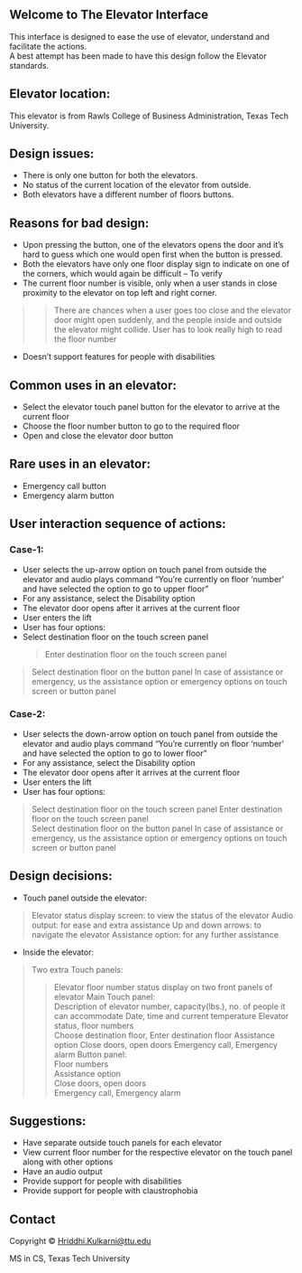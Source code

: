 ## Welcome to The Elevator Interface 

This interface is designed to ease the use of elevator, understand and facilitate the actions.  <br /> 
A best attempt has been made to have this design follow the Elevator standards. 

## Elevator location:
This elevator is from Rawls College of Business Administration, Texas Tech University. 

## Design issues:
* There is only one button for both the elevators. 
* No status of the current location of the elevator from outside.
* Both elevators have a different number of floors buttons. 

## Reasons for bad design:
* Upon pressing the button, one of the elevators opens the door and it’s hard to guess which one would open first when the button is pressed. 
* Both the elevators have only one floor display sign to indicate on one of the corners, which would again be difficult – To verify  
* The current floor number is visible, only when a user stands in close proximity to the elevator on top left and right corner.  
> > There are chances when a user goes too close and the elevator door might open suddenly, and the people inside and outside the elevator might collide. 
> > User has to look really high to read the floor number 
* Doesn’t support features for people with disabilities 

## Common uses in an elevator:
* Select the elevator touch panel button for the elevator to arrive at the current floor  
* Choose the floor number button to go to the required floor 
* Open and close the elevator door button 

## Rare uses in an elevator:
* Emergency call button  
* Emergency alarm button


## User interaction sequence of actions:
### Case-1:
* User selects the up-arrow option on touch panel from outside the elevator and audio plays command “You’re currently on floor ‘number’ and have selected the option to go to upper floor” 
* For any assistance, select the Disability option 
* The elevator door opens after it arrives at the current floor  
* User enters the lift  
* User has four options: 
* Select destination floor on the touch screen panel  
   > Enter destination floor on the touch screen panel 
> Select destination floor on the button panel 
> In case of assistance or emergency, us the assistance option or emergency options on touch screen or button panel 
### Case-2:
* User selects the down-arrow option on touch panel from outside the elevator and audio plays command “You’re currently on floor ‘number’ and have selected the option to go to lower floor”  
* For any assistance, select the Disability option 
* The elevator door opens after it arrives at the current floor
* User enters the lift 
* User has four options: 
> Select destination floor on the touch screen panel 
> Enter destination floor on the touch screen panel  
> Select destination floor on the button panel 
> In case of assistance or emergency, us the assistance option or emergency options on touch screen or button panel 

## Design decisions:
* Touch panel outside the elevator: 
> Elevator status display screen: to view the status of the elevator 
> Audio output: for ease and extra assistance 
> Up and down arrows: to navigate the elevator 
> Assistance option: for any further assistance 
* Inside the elevator: 
> Two extra Touch panels: 
> > Elevator floor number status display on two front panels of elevator 
> Main Touch panel:  
> > Description of elevator number, capacity(lbs.), no. of people it can accommodate 
> > Date, time and current temperature 
> > Elevator status, floor numbers  
> > Choose destination floor, Enter destination floor 
> > Assistance option
> > Close doors, open doors 
> > Emergency call, Emergency alarm
> Button panel: <br /> 
> > Floor numbers <br /> 
> > Assistance option <br /> 
> > Close doors, open doors <br /> 
> > Emergency call, Emergency alarm
>
        
    
## Suggestions:
* Have separate outside touch panels for each elevator  
* View current floor number for the respective elevator on the touch panel along with other options  
* Have an audio output 
* Provide support for people with disabilities 
* Provide support for people with claustrophobia


## Contact
Copyright ©️ Hriddhi.Kulkarni@ttu.edu

MS in CS, Texas Tech University

